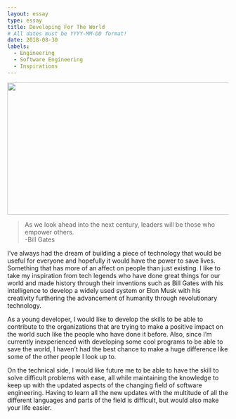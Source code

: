 ```yaml
---
layout: essay
type: essay
title: Developing For The World
# All dates must be YYYY-MM-DD format!
date: 2018-08-30
labels:
  - Engineering
  - Software Engineering
  - Inspirations
---
```


<img class="ui tiny right spaced image" src="http://brijux.com/wp-content/uploads/2010/11/Bill_Gates_Philanthropy.png" height="300" width="550">

<blockquote>As we look ahead into the next century, leaders will be those who empower others.
<footer>-Bill Gates</footer></blockquote> 

  I’ve always had the dream of building a piece of technology that would be useful for everyone and hopefully it would have the power to save lives. Something that has more of an affect on people than just existing. I like to take my inspiration from tech legends who have done great things for our world and made history through their inventions such as Bill Gates with his intelligence to develop a widely used system or Elon Musk with his creativity furthering the advancement of humanity through revolutionary technology.

  As a young developer, I would like to develop the skills to be able to contribute to the organizations that are trying to make a positive impact on the world such like the people who have done it before. Also, since I’m currently inexperienced with developing some cool programs to be able to save the world, I haven’t had the best chance to make a huge difference like some of the other people I look up to. 

   On the technical side, I would like future me to be able to have the skill to solve difficult problems with ease, all while maintaining the knowledge to keep up with the updated aspects of the changing field of software engineering. Having to learn all the new updates with the multitude of all the different languages and parts of the field is difficult, but would also make your life easier. 
